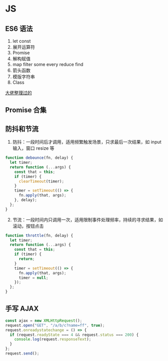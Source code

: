 # JS

## ES6 语法

1. let const
2. 展开运算符
3. Promise
4. 解构赋值
5. map filter some every reduce find
6. 箭头函数
7. 模版字符串
8. Class

[大佬整理过的](https://fangyinghang.com/es-6-tutorials/)

## Promise 合集

## 防抖和节流

1. 防抖：一段时间后才调用，适用频繁触发场景，只求最后一次结果，如 input 输入，窗口 resize 等

```js
function debounce(fn, delay) {
  let timer;
  return function (...args) {
    const that = this;
    if (timer) {
      clearTimeout(timer);
    }
    timer = setTimeout(() => {
      fn.apply(that, args);
    }, delay);
  };
}
```

2. 节流：一段时间内只调用一次，适用限制事件处理频率，持续的寻求结果，如滚动，按钮点击

```js
function throttle(fn, delay) {
  let timer;
  return function (...args) {
    const that = this;
    if (timer) {
      return;
    }
    timer = setTimeout(() => {
      fn.apply(that, args);
      timer = null;
    });
  };
}
```

## 手写 AJAX

```js
const ajax = new XMLHttpRequest();
request.open("GET", "/a/b/c?name=ff", true);
request.onreadystatechange = () => {
  if (request.readyState === 4 && request.status === 200) {
    console.log(request.responseText);
  }
};
request.send();
```
